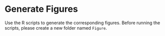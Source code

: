 # Generate Figures

Use the R scripts to generate the corresponding figures. Before running the scripts, please create a new folder named `Figure`.
